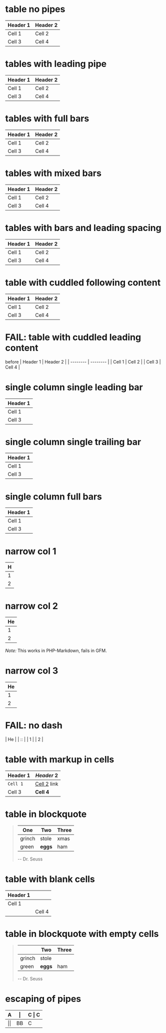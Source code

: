 # table no pipes

Header 1 | Header 2
-------- | --------
  Cell 1 | Cell 2
  Cell 3 | Cell 4


# tables with leading pipe

| Header 1 | Header 2
| -------- | --------
| Cell 1 | Cell 2
| Cell 3 | Cell 4

# tables with full bars

| Header 1 | Header 2 |
| -------- | -------- |
| Cell 1 | Cell 2 |
| Cell 3 | Cell 4 |


# tables with mixed bars

Header 1 | Header 2
| -------- | --------
Cell 1 | Cell 2 |
| Cell 3 | Cell 4 |


# tables with bars and leading spacing

 | Header 1 | Header 2 |
 | -------- | -------- |
 | Cell 1 | Cell 2 |
 | Cell 3 | Cell 4 |


# table with cuddled following content

| Header 1 | Header 2 |
| -------- | -------- |
| Cell 1 | Cell 2 |
| Cell 3 | Cell 4 |



# FAIL: table with cuddled leading content

before
| Header 1 | Header 2 |
| -------- | -------- |
| Cell 1 | Cell 2 |
| Cell 3 | Cell 4 |

# single column single leading bar

| Header 1
| --------
| Cell 1
| Cell 3

# single column single trailing bar

Header 1 |
-------- |
Cell 1 |
Cell 3 |

# single column full bars

| Header 1 |
| -------- |
| Cell 1 |
| Cell 3 |


# narrow col 1

| H |
| - |
| 1 |
| 2 |


# narrow col 2

| He |
| -- |
| 1 |
| 2 |

*Note:* This works in PHP-Markdown, fails in GFM.

# narrow col 3

| He |
| --- |
| 1 |
| 2 |


# FAIL: no dash

| He |
| :: |
| 1 |
| 2 |

# table with markup in cells

| Header 1 | *Header* 2 |
| -------- | -------- |
| `Cell 1` | [Cell 2](http://example.com) link |
| Cell 3 | **Cell 4** |

# table in blockquote

> | One | Two | Three |
> | --- | --- | --- |
> |grinch|stole|xmas|
> |green|**eggs**|ham|
>
> -- Dr. Seuss

# table with blank cells

 | Header 1 |  |
 | -------- | -------- |
 | Cell 1 |          |
 |  | Cell 4 |

# table in blockquote with empty cells

> |  | Two | Three |
> | --- | --- | --- |
> |grinch|stole||
> |green|**eggs**|ham|
>
> -- Dr. Seuss

# escaping of pipes

| A  | \| | C \| C |
|--- |--- | ------ |
|\|\|| BB | C |

